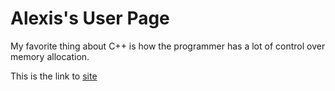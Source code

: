 # Alexis's User Page
My favorite thing about C++ is how the programmer has a lot of control over memory allocation.

This is the link to [site](https://ucsdalexis.github.io/cse110/)
